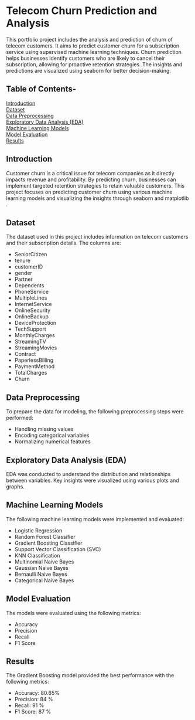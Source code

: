 # Telecom Churn Prediction and Analysis

This portfolio project includes the analysis and prediction of churn of telecom customers. It aims to predict customer churn for a subscription service using supervised machine learning techniques. Churn prediction helps businesses identify customers who are likely to cancel their subscription, allowing for proactive retention strategies. The insights and predictions are visualized using seaborn for better decision-making.

## Table of Contents-
[Introduction](#intro)  <br>
[Dataset](#dataset) <br>
[Data Preprocessing](#datapreprocessing)  <br>
[Exploratory Data Analysis (EDA)](#EDA)  <br>
[Machine Learning Models](#MLModels)  <br>
[Model Evaluation](#ModelEvaluation)  <br>
[Results](#Results) <br>


<a name="intro"></a>
## Introduction
Customer churn is a critical issue for telecom companies as it directly impacts revenue and profitability. By predicting churn, businesses can implement targeted retention strategies to retain valuable customers. This project focuses on predicting customer churn using various machine learning models and visualizing the insights through seaborn and matplotlib . <br>

<a name="dataset"></a>
## Dataset
The dataset used in this project includes information on telecom customers and their subscription details. The columns are:  <br>
* SeniorCitizen  <br>
* tenure  <br>
* customerID  <br>
* gender  <br>
* Partner  <br>
* Dependents  <br>
* PhoneService  <br>
* MultipleLines  <br>
* InternetService  <br>
* OnlineSecurity  <br>
* OnlineBackup  <br>
* DeviceProtection  <br>
* TechSupport  <br>
* MonthlyCharges  <br>
* StreamingTV  <br>
* StreamingMovies  <br>
* Contract  <br>
* PaperlessBilling  <br>
* PaymentMethod  <br>
* TotalCharges  <br>
* Churn  <br>

<a name="datapreprocessing"></a>
## Data Preprocessing
To prepare the data for modeling, the following preprocessing steps were performed:  <br>
* Handling missing values  <br>
* Encoding categorical variables  <br>
* Normalizing numerical features <br>

<a name="EDA"></a>
## Exploratory Data Analysis (EDA)
EDA was conducted to understand the distribution and relationships between variables. Key insights were visualized using various plots and graphs.

<a name="MLModels"></a>
## Machine Learning Models
The following machine learning models were implemented and evaluated:  <br>
* Logistic Regression  <br>
* Random Forest Classifier <br>
* Gradient Boosting  Classifier <br>
* Support Vector Classification (SVC)  <br>
* KNN Classification  <br>
* Multinomial Naive Bayes <br>
* Gaussian Naive Bayes <br>
* Bernaulli Naive Bayes <br>
* Categorical Naive Bayes <br>

<a name="ModelEvaluation"></a>
## Model Evaluation
The models were evaluated using the following metrics:  <br>
* Accuracy  <br>
* Precision  <br>
* Recall  <br>
* F1 Score  <br>


<a name="Results"></a>
## Results
The Gradient Boosting model provided the best performance with the following metrics:  <br>
* Accuracy: 80.65%  <br>
* Precision: 84 %  <br>
* Recall: 91 %  <br>
* F1 Score: 87 %  <br>








